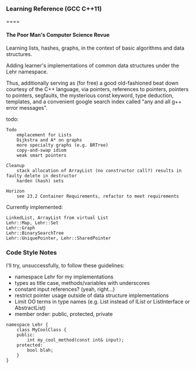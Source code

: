 ### Learning Reference (GCC C++11)

====

#### The Poor Man's Computer Science Revue

Learning lists, hashes, graphs, in the context
of basic algorithms and data structures.

Adding learner's implementations of common data structures under the Lehr namespace.

Thus, additionally serving as (for free) a good old-fashioned beat down courtesy of the C++ language, via
pointers, references to pointers, pointers to pointers, segfaults, the mysterious const keyword, type deduction,
templates, and a convenient google search index called "any and all g++ error messages".


todo:

    Todo
        emplacement for Lists
        Dijkstra and A* on graphs
        more specialty graphs (e.g. BRTree)
        copy-and-swap idiom
        weak smart pointers

    Cleanup
        stack allocation of ArrayList (no constructor call?) results in faulty delete in destructor
        harden (hash) sets

    Horizon
        see 23.2 Container Requirements, refactor to meet requirements


Currently implemented:

    LinkedList, ArrayList from virtual List
    Lehr::Map, Lehr::Set
    Lehr::Graph
    Lehr::BinarySearchTree
    Lehr::UniquePointer, Lehr::SharedPointer


### Code Style Notes

I'll try, unsuccessfully, to follow these guidelines:
- namespace Lehr for my implementations
- types as title case, methods/variables with underscores
- constant input references? (yeah, right...)
- restrict pointer usage outside of data structure implementations
- Limit OO terms in type names (e.g. List instead of IList or ListInterface or AbstractList)
- member order: public, protected, private

````
namespace Lehr {
    class MyCoolClass {
    public:
        int my_cool_method(const int& input);
    protected:
        bool blah;
    }
}
````
